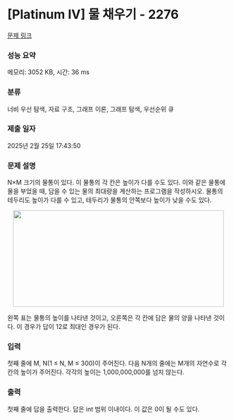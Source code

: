 # [Platinum IV] 물 채우기 - 2276 

[문제 링크](https://www.acmicpc.net/problem/2276) 

### 성능 요약

메모리: 3052 KB, 시간: 36 ms

### 분류

너비 우선 탐색, 자료 구조, 그래프 이론, 그래프 탐색, 우선순위 큐

### 제출 일자

2025년 2월 25일 17:43:50

### 문제 설명

<p>N×M 크기의 물통이 있다. 이 물통의 각 칸은 높이가 다를 수도 있다. 이와 같은 물통에 물을 부었을 때, 담을 수 있는 물의 최대량을 계산하는 프로그램을 작성하시오. 물통의 테두리도 높이가 다를 수 있고, 테두리가 물통의 안쪽보다 높이가 낮을 수도 있다.</p>

<p style="text-align: center;"><img alt="" height="219" src="https://www.acmicpc.net/JudgeOnline/upload/201008/wt.PNG" width="478"></p>

<p>왼쪽 표는 물통의 높이를 나타낸 것이고, 오른쪽은 각 칸에 담은 물의 양을 나타낸 것이다. 이 경우가 답이 12로 최대인 경우가 된다.</p>

### 입력 

 <p>첫째 줄에 M, N(1 ≤ N, M ≤ 300)이 주어진다. 다음 N개의 줄에는 M개의 자연수로 각 칸의 높이가 주어진다. 각각의 높이는 1,000,000,000를 넘지 않는다.</p>

### 출력 

 <p>첫째 줄에 답을 출력한다. 답은 int 범위 이내이다. 이 값은 0이 될 수도 있다.</p>

